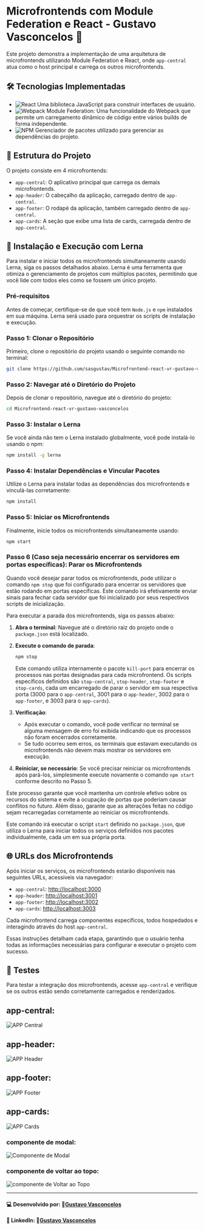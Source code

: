 # Microfrontends com Module Federation e React - Gustavo Vasconcelos 🚀

Este projeto demonstra a implementação de uma arquitetura de microfrontends utilizando Module Federation e React, onde `app-central` atua como o host principal e carrega os outros microfrontends.

## 🛠 Tecnologias Implementadas

 - ![React](https://img.shields.io/badge/-React-61DAFB?style=flat-square&logo=react&logoColor=white) Uma biblioteca JavaScript para construir interfaces de usuário.
 - ![Webpack](https://img.shields.io/badge/-Webpack-8DD6F9?style=flat-square&logo=Webpack&logoColor=white) Module Federation: Uma funcionalidade do Webpack que permite um carregamento dinâmico de código entre vários builds de forma independente.
 - ![NPM](https://img.shields.io/badge/-npm-CB3837?style=flat-square&logo=npm) Gerenciador de pacotes utilizado para gerenciar as dependências do projeto.

## 📂 Estrutura do Projeto

O projeto consiste em 4 microfrontends:

- `app-central`: O aplicativo principal que carrega os demais microfrontends.
- `app-header`: O cabeçalho da aplicação, carregado dentro de `app-central`.
- `app-footer`: O rodapé da aplicação, também carregado dentro de `app-central`.
- `app-cards`: A seção que exibe uma lista de cards, carregada dentro de `app-central`.

## 🚀 Instalação e Execução com Lerna

Para instalar e iniciar todos os microfrontends simultaneamente usando Lerna, siga os passos detalhados abaixo. Lerna é uma ferramenta que otimiza o gerenciamento de projetos com múltiplos pacotes, permitindo que você lide com todos eles como se fossem um único projeto.

### Pré-requisitos
Antes de começar, certifique-se de que você tem `Node.js` e `npm` instalados em sua máquina. Lerna será usado para orquestrar os scripts de instalação e execução.

### Passo 1: Clonar o Repositório
Primeiro, clone o repositório do projeto usando o seguinte comando no terminal:
```bash
git clone https://github.com/sasgustav/Microfrontend-react-vr-gustavo-vasconcelos.git
```

### Passo 2: Navegar até o Diretório do Projeto
Depois de clonar o repositório, navegue até o diretório do projeto:
```bash
cd Microfrontend-react-vr-gustavo-vasconcelos
```

### Passo 3: Instalar o Lerna
Se você ainda não tem o Lerna instalado globalmente, você pode instalá-lo usando o npm:
```bash
npm install -g lerna
```

### Passo 4: Instalar Dependências e Vincular Pacotes
Utilize o Lerna para instalar todas as dependências dos microfrontends e vinculá-las corretamente:
```bash
npm install
```

### Passo 5: Iniciar os Microfrontends
Finalmente, inicie todos os microfrontends simultaneamente usando:
```bash
npm start
```

### Passo 6 (Caso seja necessário encerrar os servidores em portas específicas): Parar os Microfrontends

Quando você desejar parar todos os microfrontends, pode utilizar o comando `npm stop` que foi configurado para encerrar os servidores que estão rodando em portas específicas. Este comando irá efetivamente enviar sinais para fechar cada servidor que foi inicializado por seus respectivos scripts de inicialização.

Para executar a parada dos microfrontends, siga os passos abaixo:

1. **Abra o terminal**: Navegue até o diretório raiz do projeto onde o `package.json` está localizado.

2. **Execute o comando de parada**:
   ```bash
   npm stop
   ```
   Este comando utiliza internamente o pacote `kill-port` para encerrar os processos nas portas designadas para cada microfrontend. Os scripts específicos definidos são `stop-central`, `stop-header`, `stop-footer` e `stop-cards`, cada um encarregado de parar o servidor em sua respectiva porta (3000 para o `app-central`, 3001 para o `app-header`, 3002 para o `app-footer`, e 3003 para o `app-cards`).

3. **Verificação**:
   - Após executar o comando, você pode verificar no terminal se alguma mensagem de erro foi exibida indicando que os processos não foram encerrados corretamente.
   - Se tudo ocorreu sem erros, os terminais que estavam executando os microfrontends não devem mais mostrar os servidores em execução.

4. **Reiniciar, se necessário**: Se você precisar reiniciar os microfrontends após pará-los, simplesmente execute novamente o comando `npm start` conforme descrito no Passo 5.

Este processo garante que você mantenha um controle efetivo sobre os recursos do sistema e evite a ocupação de portas que poderiam causar conflitos no futuro. Além disso, garante que as alterações feitas no código sejam recarregadas corretamente ao reiniciar os microfrontends.

Este comando irá executar o script `start` definido no `package.json`, que utiliza o Lerna para iniciar todos os serviços definidos nos pacotes individualmente, cada um em sua própria porta.

## 🌐 URLs dos Microfrontends
Após iniciar os serviços, os microfrontends estarão disponíveis nas seguintes URLs, acessíveis via navegador:
- `app-central`: [http://localhost:3000](http://localhost:3000)
- `app-header`: [http://localhost:3001](http://localhost:3001)
- `app-footer`: [http://localhost:3002](http://localhost:3002)
- `app-cards`: [http://localhost:3003](http://localhost:3003)

Cada microfrontend carrega componentes específicos, todos hospedados e interagindo através do host `app-central`.

Essas instruções detalham cada etapa, garantindo que o usuário tenha todas as informações necessárias para configurar e executar o projeto com sucesso.

## 🧪 Testes

Para testar a integração dos microfrontends, acesse `app-central` e verifique se os outros estão sendo corretamente carregados e renderizados.

## app-central:
![APP Central](app-central.png)

## app-header:
![APP Header](app-header.png)

## app-footer:
![APP Footer](app-footer.png)

## app-cards:
![APP Cards](app-cards.png)
### componente de modal:
![Componente de Modal](app-cards-component.png)
### componente de voltar ao topo:
![componente de Voltar ao Topo](app-cards-component-voltar-ao-topo.png)

---
#### 💻 Desenvolvido por: 🐙[Gustavo Vasconcelos](https://github.com/sasgustav)
#### 👤 LinkedIn: 🔗[Gustavo Vasconcelos](https://www.linkedin.com/in/gustavo-vasconcelos-software-engineer/)
